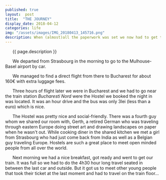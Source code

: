 ```yaml
---
published: true
layout:  post
title:  "THE JOURNEY"
display_date: 2018-04-12
categories: life
img: "/assets/images/IMG_20180413_145716.png"
description: When (almost)all the paperwork was set we now had to get there...
---
```


&nbsp;&nbsp;&nbsp;&nbsp;&nbsp;&nbsp;{{ page.description }}

&nbsp;&nbsp;&nbsp;&nbsp;&nbsp;&nbsp;We departed from Strasbourg in the morning to go to the Mulhouse-Basel airport by car.

&nbsp;&nbsp;&nbsp;&nbsp;&nbsp;&nbsp;We managed to find a direct flight from there to Bucharest for about 160€ with extra luggage fees.

&nbsp;&nbsp;&nbsp;&nbsp;&nbsp;&nbsp;Three hours of flight later we were in Bucharest and we had to go near the train station _Bucharesti Nord_ were the Hostel we booked the night in was located. It was an hour drive and the bus was only 3lei (less than a euro) which is nice.

&nbsp;&nbsp;&nbsp;&nbsp;&nbsp;&nbsp;The Hostel was pretty nice and social-friendly. There was a fourth guy whom we shared our room with, Gerth, a retired German who was traveling through eastern Europe doing street art and drawing landscapes on paper when he wasn't out. While cooking diner in the shared kitchen we met a girl from Strasbourg who had just come back from India as well as a Belgian guy traveling Europe. Hostels are such a great place to meet open minded people from all over the world.

&nbsp;&nbsp;&nbsp;&nbsp;&nbsp;&nbsp;Next morning we had a nice breakfast, got ready and went to get our train. It was full so we had to do the 4h30 hour long travel seated in between the last car and outside. But it got us to meet other young people that took their ticket at the last moment and had to travel on the train floor...
